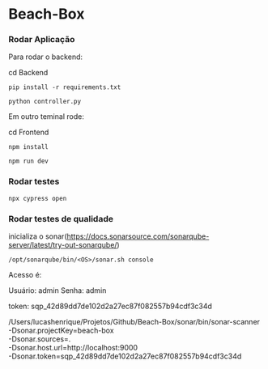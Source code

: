 # Beach-Box

### Rodar Aplicação

Para rodar o backend:

cd Backend

```
pip install -r requirements.txt
```

```
python controller.py
```


Em outro teminal rode:

cd Frontend

```
npm install
```

```
npm run dev
```

### Rodar testes

```
npx cypress open
````

### Rodar testes de qualidade

inicializa o sonar(https://docs.sonarsource.com/sonarqube-server/latest/try-out-sonarqube/)

```
/opt/sonarqube/bin/<OS>/sonar.sh console
```

Acesso é:

Usuário: admin
Senha: admin

token: sqp_42d89dd7de102d2a27ec87f082557b94cdf3c34d

/Users/lucashenrique/Projetos/Github/Beach-Box/sonar/bin/sonar-scanner \
  -Dsonar.projectKey=beach-box \
  -Dsonar.sources=. \
  -Dsonar.host.url=http://localhost:9000 \
  -Dsonar.token=sqp_42d89dd7de102d2a27ec87f082557b94cdf3c34d
